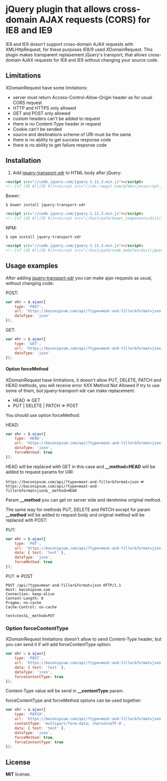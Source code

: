 # jQuery plugin that allows cross-domain AJAX requests (CORS) for IE8 and IE9

IE8 and IE9 doesn't support cross-domain AJAX requests with XMLHttpRequest, for these purposes IE8/9 used XDomainRequest. This plugin makes transparent replasement jQuery's transport, that allows cross-domain AJAX requests for IE8 and IE9 without changing your source code.

## Limitations

XDomainRequest have some limitations:
* server must return Access-Control-Allow-Origin header as for usual CORS request
* HTTP and HTTPS only allowed
* GET and POST only allowed
* custom headers can't be added to request
* there is no Content-Type header in request
* Cookie can't be sended
* source and destinations scheme of URI must be the same
* there is no ability to get success response code
* there is no ability to get failure response code

## Installation
1. Add [jquery-transport-xdr](http://cdn.rawgit.com/gfdev/javascript-jquery-transport-xdr/master/dist/jquery.transport.xdr.min.js) to HTML body after jQuery:

```html
<script src="//code.jquery.com/jquery-1.11.3.min.js"></script>
<!--[if (IE 8)|(IE 9)]><script src="//cdn.rawgit.com/gfdev/javascript-jquery-transport-xdr/master/dist/jquery.transport.xdr.min.js"></script><![endif]-->
```
Bower:
```
$ bower install jquery-transport-xdr
```
```html
<script src="//code.jquery.com/jquery-1.11.3.min.js"></script>
<!--[if (IE 8)|(IE 9)]><script src="//host/path/bower_components/dist/jquery.transport.xdr.min.js"></script><![endif]-->
```
NPM:
```
$ npm install jquery-transport-xdr
```
```html
<script src="//code.jquery.com/jquery-1.11.3.min.js"></script>
<!--[if (IE 8)|(IE 9)]><script src="//host/path/node_modules/dist/jquery.transport.xdr.min.js"></script><![endif]-->
```

## Usage examples
After adding [jquery-transport-xdr](http://cdn.rawgit.com/gfdev/javascript-jquery-transport-xdr/master/dist/jquery.transport.xdr.min.js) you can make ajax-requests as usual, without changing code:

POST:
```javascript
var xhr = $.ajax({
    type: 'POST',
    url: 'https://baconipsum.com/api/?type=meat-and-filler&format=json',
    dataType: 'json'
});
```

GET:
```javascript
var xhr = $.ajax({
    type: 'GET',
    url: 'https://baconipsum.com/api/?type=meat-and-filler&format=json',
    dataType: 'json'
});
```

#### Option forceMethod
XDomainRequest have limitations, it doesn't allow PUT, DELETE, PATCH and HEAD methods, you will receive error XXX Method Not Allowed if try to use some of them, but jquery-transport-xdr can make replacement:

* HEAD => GET
* PUT | DELETE | PATCH => POST

You should use option forceMethod:

HEAD:
```javascript
var xhr = $.ajax({
    type: 'HEAD',
    url: 'https://baconipsum.com/api/?type=meat-and-filler&format=json',
    dataType: 'json',
    forceMethod: true
});
```
HEAD will be replaced with GET in this case and **__method=HEAD** will be added to request params for URI:

`https://baconipsum.com/api/?type=meat-and-filler&format=json`
=>
`https://baconipsum.com/api/?type=meat-and-filler&format=json&__method=HEAD`

Param **__method** you can get on server side and deretmine original method.

The same way for methods PUT, DELETE and PATCH except for param **__method** will be added to request body and original method will be replaced with POST:

PUT:
```javascript
var xhr = $.ajax({
    type: 'PUT',
    url: 'https://baconipsum.com/api/?type=meat-and-filler&format=json',
    data: { test: 'test' },
    dataType: 'json',
    forceMethod: true
});
```
PUT => POST
```
POST /api/?type=meat-and-filler&format=json HTTP/1.1
Host: baconipsum.com
Connection: keep-alive
Content-Length: 0
Pragma: no-cache
Cache-Control: no-cache

test=test&__method=PUT
```

### Option forceContentType

XDomainRequest limitations doesn't allow to send Content-Type header, but you can send it if will add forceContentType option:

```javascript
var xhr = $.ajax({
    type: 'POST',
    url: 'https://baconipsum.com/api/?type=meat-and-filler&format=json',
    data: { test: 'test' },
    dataType: 'json',
    forceContentType: true
});
```

Content-Type value will be send in **__contentType** param.

forceContentType and forceMethod options can be used together:

```javascript
var xhr = $.ajax({
    type: 'PATCH',
    url: 'https://baconipsum.com/api/?type=meat-and-filler&format=json',
    contentType: 'multipart/form-data; charset=UTF-8',
    data: { test: 'test' },
    dataType: 'json',
    forceMethod: true,
    forceContentType: true
});
```

## License
**MIT** license.
